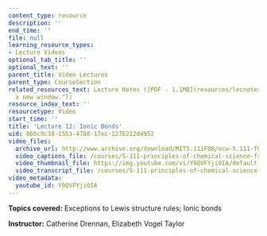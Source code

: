 ```yaml
---
content_type: resource
description: ''
end_time: ''
file: null
learning_resource_types:
- Lecture Videos
optional_tab_title: ''
optional_text: ''
parent_title: Video Lectures
parent_type: CourseSection
related_resources_text: Lecture Notes ([PDF - 1.1MB](resources/lecnotes12 "Open in
  a new window."))
resource_index_text: ''
resourcetype: Video
start_time: ''
title: 'Lecture 12: Ionic Bonds'
uid: 868c9c38-1553-4788-17ec-1276212d4952
video_files:
  archive_url: http://www.archive.org/download/MIT5.111F08/ocw-5.111-f08-lec12_300k.mp4
  video_captions_file: /courses/5-111-principles-of-chemical-science-fall-2008/a0933a7c41535908b0e98ab9e4c7a7fe_Y9QVFYjiOIA.vtt
  video_thumbnail_file: https://img.youtube.com/vi/Y9QVFYjiOIA/default.jpg
  video_transcript_file: /courses/5-111-principles-of-chemical-science-fall-2008/5541254e0681b3b485d0fc5cb940fa4c_Y9QVFYjiOIA.pdf
video_metadata:
  youtube_id: Y9QVFYjiOIA
---
```


**Topics covered:** Exceptions to Lewis structure rules; Ionic bonds

**Instructor:** Catherine Drennan, Elizabeth Vogel Taylor